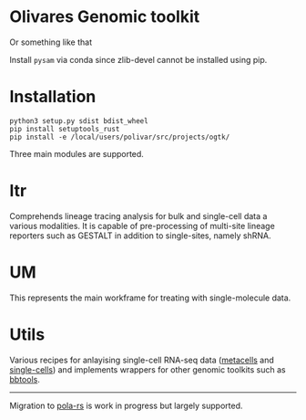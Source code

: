 # Olivares Genomic toolkit

Or something like that

Install `pysam` via conda since zlib-devel cannot be installed using pip.
# Installation
```
python3 setup.py sdist bdist_wheel
pip install setuptools_rust
pip install -e /local/users/polivar/src/projects/ogtk/
```

Three main modules are supported.

# ltr
Comprehends lineage tracing analysis for bulk and single-cell data a various modalities. It is capable of pre-processing of multi-site lineage reporters such as GESTALT in addition to single-sites, namely shRNA.

# UM
This represents the main workframe for treating with single-molecule data. 

# Utils
Various recipes for anlayising single-cell RNA-seq data ([metacells](https://github.com/tanaylab/metacells) and [single-cells](https://github.com/scverse/scanpy)) and implements wrappers for other genomic toolkits such as [bbtools](https://jgi.doe.gov/data-and-tools/software-tools/bbtools/).

---

Migration to [pola-rs](https://github.com/pola-rs) is work in progress but largely supported.
